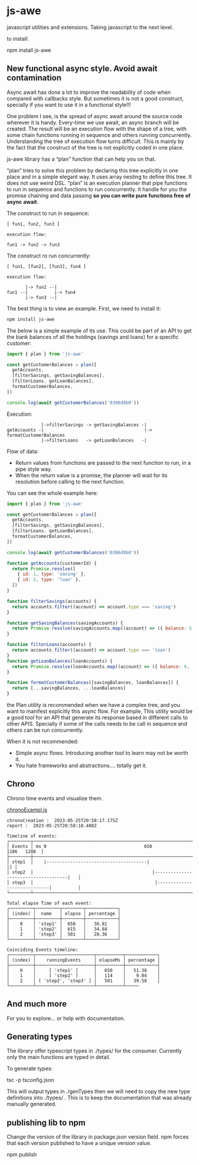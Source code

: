 # js-awe

javascript utilities and extensions. Taking javascript to the next level.

to install:

npm install js-awe

## New functional async style. Avoid await contamination

Async await has done a lot to improve the readability of code when compared with callbacks style. But sometimes it is not a good construct, specially if you want to use it in a functional style!!!

One problem I see, is the spread of async await around the source code wherever it is handy. Every-time we use await, an async branch will be created. The result will be an execution flow with the shape of a tree, with some chain functions running in sequence and others running concurrently. Understanding the tree of execution flow turns difficult. This is mainly by the fact that the construct of the tree is not explicitly coded in one place.

js-awe library has a “plan” function that can help you on that.

“plan” tries to solve this problem by declaring this tree explicitly in one place and in a simple elegant way. It uses array nesting to define this tree. It does not use weird DSL. “plan” is an execution planner that pipe functions to run in sequence and functions to run concurrently. It handle for you the promise chaining and data passing **so you can write pure functions free of async await**.

The construct to run in sequence:

```Plain text
[ fun1, fun2, fun3 ]

execution flow:

fun1 -> fun2 -> fun3
```

The construct ro run concurrently:

```Plain text
[ fun1, [fun2], [fun3], fun4 ]

execution flow:

       |-> fun2 --|
fun1 --|          |-> fun4
       |-> fun3 --|
```

The best thing is to view an example. First, we need to install it:

```Bash
npm install js-awe
```

The below is a simple example of its use. This could be part of an API to get the bank balances of all the holdings (savings and loans) for a specific customer:

```javascript
import { plan } from 'js-awe'

const getCustomerBalances = plan([
  getAccounts,
  [filterSavings, getSavingBalances],
  [filterLoans, getLoanBalances],
  formatCustomerBalances,
])

console.log(await getCustomerBalances('0396d9b0'))
```

Execution:

```Plain Text
             |->filterSavings -> getSavingBalances -|
getAccounts -|                                      |-> formatCustomerBalances
             |->filterLoans   -> getLoanBalances   -|

```

Flow of data:

- Return values from functions are passed to the next function to run, in a pipe style way.
- When the return value is a promise, the planner will wait for its resolution before calling to the next function.

You can see the whole example here:

```javascript
import { plan } from 'js-awe'

const getCustomerBalances = plan([
  getAccounts,
  [filterSavings, getSavingBalances],
  [filterLoans, getLoanBalances],
  formatCustomerBalances,
])

console.log(await getCustomerBalances('0396d9b0'))

function getAccounts(customerId) {
  return Promise.resolve([
    { id: 1, type: 'saving' },
    { id: 2, type: 'loan' },
  ])
}

function filterSavings(accounts) {
  return accounts.filter((account) => account.type === 'saving')
}

function getSavingBalances(savingAccounts) {
  return Promise.resolve(savingAccounts.map((account) => ({ balance: 5, ...account })))
}

function filterLoans(accounts) {
  return accounts.filter((account) => account.type === 'loan')
}
function getLoanBalances(loanAccounts) {
  return Promise.resolve(loanAccounts.map((account) => ({ balance: 4, ...account })))
}

function formatCustomerBalances([savingBalances, loanBalances]) {
  return [...savingBalances, ...loanBalances]
}
```

the Plan utility is recommended when we have a complex tree, and you want to manifest explicitly this async flow. For example, This utility would be a good tool for an API that generate its response based in different calls to other APIS. Specially if some of the calls needs to be call in sequence and others can be run concurrently.

When it is not recommended:

- Simple async flows. Introducing another tool to learn may not be worth it.
- You hate frameworks and abstractions.... totally get it.

## Chrono

Chrono time events and visualize them.

[chronoExampl.js](https://github.com/josuamanuel/js-awe/blob/main/sandbox/Chrono/chronoExample.js)

```logs
chronoCreation :  2023-05-25T20:58:17.175Z
report :  2023-05-25T20:58:18.480Z

Timeline of events:
┌────────┬───────────────────────────────────────────────────────────────────────────────────────┐
│ Events │ ms 0                                     650                             1186   1288  │
├────────┼───────────────────────────────────────────────────────────────────────────────────────┤
│ step1  │    |--------------------------------------|                                        || │
│ step2  │                                             |-------------------------------------|   │
│ step3  │                                              |-----------------------------|          │
└────────┴───────────────────────────────────────────────────────────────────────────────────────┘

Total elapse Time of each event:
┌─────────┬─────────┬────────┬────────────┐
│ (index) │  name   │ elapse │ percentage │
├─────────┼─────────┼────────┼────────────┤
│    0    │ 'step1' │  650   │   36.81    │
│    1    │ 'step2' │  615   │   34.84    │
│    2    │ 'step3' │  501   │   28.36    │
└─────────┴─────────┴────────┴────────────┘

Coinciding Events timeline:
┌─────────┬──────────────────────┬──────────┬────────────┐
│ (index) │    runningEvents     │ elapseMs │ percentage │
├─────────┼──────────────────────┼──────────┼────────────┤
│    0    │     [ 'step1' ]      │   650    │   51.38    │
│    1    │     [ 'step2' ]      │   114    │    9.04    │
│    2    │ [ 'step2', 'step3' ] │   501    │   39.58    │
└─────────┴──────────────────────┴──────────┴─────
```

## And much more

For you to explore... or help with documentation.

## Generating types

The library offer typescript types in ./types/ for the consumer. Currently only the main functions are typed in detail.

To generate types:

tsc -p tsconfig.json

This will output types in ./genTypes then we will need to copy the new type definitions into ./types/ . This is to keep the documentation that was already manually generated.

## publishing lib to npm

Change the version of the library in package.json version field. npm forces that each version published to have a unique version value.

npm publish
